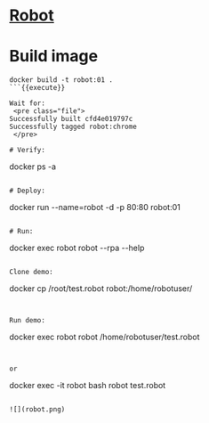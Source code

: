 # [Robot](https://robotframework.org/)



# Build image

```
docker build -t robot:01 .
```{{execute}}

Wait for:
 <pre class="file">
Successfully built cfd4e019797c
Successfully tagged robot:chrome
 </pre>

# Verify:
```
docker ps -a
```{{execute}}

# Deploy:
```
docker run --name=robot -d -p 80:80 robot:01
```{{execute}}

# Run:
```
docker exec robot robot --rpa --help
```{{execute}}

Clone demo:
```
docker cp /root/test.robot robot:/home/robotuser/
```{{execute}}


Run demo:
```
docker exec robot robot /home/robotuser/test.robot
```{{execute}}


or
```
docker exec -it robot bash
robot test.robot
```{{execute}}

![](robot.png)
